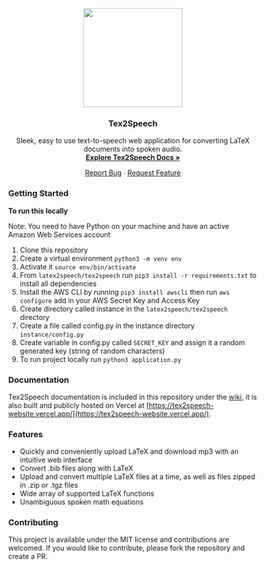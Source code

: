 <div align = "center">
    <a href = "https://tex2speech-website.vercel.app/">
        <img src="https://raw.githubusercontent.com/hutchresearch/latex2speech/main/tex2speech/static/tex2speech-logo.png" width="200" height="200" />
    </a><br>
    <h3><b>Tex2Speech</b></h3>
    <p>Sleek, easy to use text-to-speech web application for converting LaTeX documents into spoken audio.<br><a href = "https://tex2speech-website.vercel.app/docs.html"><b>Explore Tex2Speech Docs »</b></a></p>
    <a href = "https://github.com/hutchresearch/latex2speech/issues/new?template=bug_report.md">Report Bug</a> ∙ <a href = "https://github.com/hutchresearch/latex2speech/issues/new?template=feature_request.md">Request Feature</a>
</div>

### Getting Started

**To run this locally**

Note: You need to have Python on your machine and have an active Amazon Web Services account

1. Clone this repository
2. Create a virtual environment `python3 -m venv env` 
3. Activate it `source env/bin/activate`
4. From `latex2speech/tex2speech` run `pip3 install -r requirements.txt` to install all dependencies
5. Install the AWS CLI by running `pip3 install awscli` then run `aws configure` add in your AWS Secret Key and Access Key
6. Create directory called instance in the `latex2speech/tex2speech` directory
7. Create a file called config.py in the instance directory `instance/config.py`
8. Create variable in config.py called `SECRET_KEY` and assign it a random generated key (string of random characters)
9. To run project locally run `python3 application.py` 

### Documentation

Tex2Speech documentation is included in this repository under the [wiki](https://github.com/hutchresearch/latex2speech/wiki), it is also built and publicly hosted on Vercel at [https://tex2speech-website.vercel.app/](https://tex2speech-website.vercel.app/).


### Features
- Quickly and conveniently upload LaTeX and download mp3 with an intuitive web interface
- Convert .bib files along with LaTeX
- Upload and convert multiple LaTeX files at a time, as well as files zipped in .zip or .tgz files
- Wide array of supported LaTeX functions
- Unambiguous spoken math equations

### Contributing 

This project is available under the MIT license and contributions are welcomed. If you would like to contribute, please fork the repository and create a PR.
